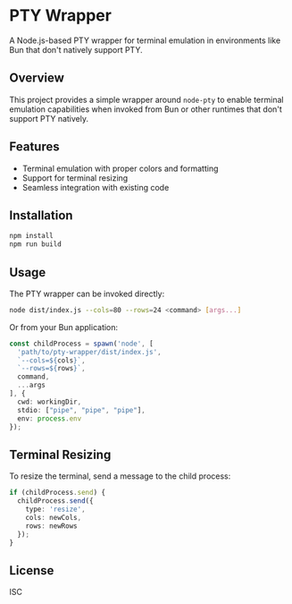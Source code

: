 # PTY Wrapper

A Node.js-based PTY wrapper for terminal emulation in environments like Bun that don't natively support PTY.

## Overview

This project provides a simple wrapper around `node-pty` to enable terminal emulation capabilities when invoked from Bun or other runtimes that don't support PTY natively.

## Features

- Terminal emulation with proper colors and formatting
- Support for terminal resizing
- Seamless integration with existing code

## Installation

```bash
npm install
npm run build
```

## Usage

The PTY wrapper can be invoked directly:

```bash
node dist/index.js --cols=80 --rows=24 <command> [args...]
```

Or from your Bun application:

```typescript
const childProcess = spawn('node', [
  'path/to/pty-wrapper/dist/index.js',
  `--cols=${cols}`,
  `--rows=${rows}`,
  command,
  ...args
], {
  cwd: workingDir,
  stdio: ["pipe", "pipe", "pipe"],
  env: process.env
});
```

## Terminal Resizing

To resize the terminal, send a message to the child process:

```typescript
if (childProcess.send) {
  childProcess.send({
    type: 'resize',
    cols: newCols,
    rows: newRows
  });
}
```

## License

ISC 
